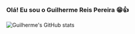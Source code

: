 ### Olá! Eu sou o Guilherme Reis Pereira 😁👍

![Guilherme's GitHub stats](https://github-readme-stats.vercel.app/api?username=DevGuiPereira&show_icons=true&theme=radical)
